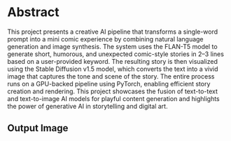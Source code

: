 # Abstract
This project presents a creative AI pipeline that transforms a single-word prompt into a mini comic experience by combining natural language generation and image synthesis. The system uses the FLAN-T5 model to generate short, humorous, and unexpected comic-style stories in 2–3 lines based on a user-provided keyword. The resulting story is then visualized using the Stable Diffusion v1.5 model, which converts the text into a vivid image that captures the tone and scene of the story. The entire process runs on a GPU-backed pipeline using PyTorch, enabling efficient story creation and rendering. This project showcases the fusion of text-to-text and text-to-image AI models for playful content generation and highlights the power of generative AI in storytelling and digital art.

## Output Image
